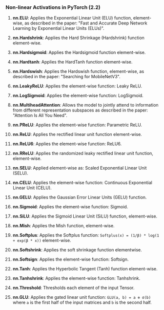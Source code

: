 ### Non-linear Activations in PyTorch (2.2)

1. **nn.ELU**: Applies the Exponential Linear Unit (ELU) function, element-wise, as described in the paper: "Fast and Accurate Deep Network Learning by Exponential Linear Units (ELUs)".

2. **nn.Hardshrink**: Applies the Hard Shrinkage (Hardshrink) function element-wise.

3. **nn.Hardsigmoid**: Applies the Hardsigmoid function element-wise.

4. **nn.Hardtanh**: Applies the HardTanh function element-wise.

5. **nn.Hardswish**: Applies the Hardswish function, element-wise, as described in the paper: "Searching for MobileNetV3".

6. **nn.LeakyReLU**: Applies the element-wise function: Leaky ReLU.

7. **nn.LogSigmoid**: Applies the element-wise function: LogSigmoid.

8. **nn.MultiheadAttention**: Allows the model to jointly attend to information from different representation subspaces as described in the paper: "Attention Is All You Need".

9. **nn.PReLU**: Applies the element-wise function: Parametric ReLU.

10. **nn.ReLU**: Applies the rectified linear unit function element-wise.

11. **nn.ReLU6**: Applies the element-wise function: ReLU6.

12. **nn.RReLU**: Applies the randomized leaky rectified linear unit function, element-wise.

13. **nn.SELU**: Applied element-wise as: Scaled Exponential Linear Unit (SELU).

14. **nn.CELU**: Applies the element-wise function: Continuous Exponential Linear Unit (CELU).

15. **nn.GELU**: Applies the Gaussian Error Linear Units (GELU) function.

16. **nn.Sigmoid**: Applies the element-wise function: Sigmoid.

17. **nn.SiLU**: Applies the Sigmoid Linear Unit (SiLU) function, element-wise.

18. **nn.Mish**: Applies the Mish function, element-wise.

19. **nn.Softplus**: Applies the Softplus function: `Softplus(x) = (1/β) * log(1 + exp(β * x))` element-wise.

20. **nn.Softshrink**: Applies the soft shrinkage function elementwise.

21. **nn.Softsign**: Applies the element-wise function: Softsign.

22. **nn.Tanh**: Applies the Hyperbolic Tangent (Tanh) function element-wise.

23. **nn.Tanhshrink**: Applies the element-wise function: Tanhshrink.

24. **nn.Threshold**: Thresholds each element of the input Tensor.

25. **nn.GLU**: Applies the gated linear unit function: `GLU(a, b) = a ⊗ σ(b)` where `a` is the first half of the input matrices and `b` is the second half.
